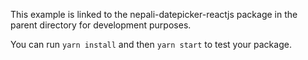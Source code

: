 This example is linked to the nepali-datepicker-reactjs package in the parent directory for development purposes.

You can run `yarn install` and then `yarn start` to test your package.
